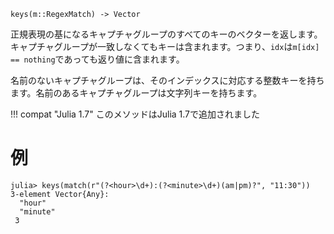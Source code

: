 ```
keys(m::RegexMatch) -> Vector
```

正規表現の基になるキャプチャグループのすべてのキーのベクターを返します。キャプチャグループが一致しなくてもキーは含まれます。つまり、`idx`は`m[idx] == nothing`であっても返り値に含まれます。

名前のないキャプチャグループは、そのインデックスに対応する整数キーを持ちます。名前のあるキャプチャグループは文字列キーを持ちます。

!!! compat "Julia 1.7"
    このメソッドはJulia 1.7で追加されました


# 例

```jldoctest
julia> keys(match(r"(?<hour>\d+):(?<minute>\d+)(am|pm)?", "11:30"))
3-element Vector{Any}:
  "hour"
  "minute"
 3
```
